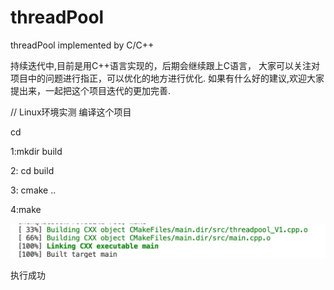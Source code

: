 # threadPool
threadPool implemented by C/C++ 

持续迭代中,目前是用C++语言实现的，后期会继续跟上C语言，
大家可以关注对项目中的问题进行指正，可以优化的地方进行优化.
如果有什么好的建议,欢迎大家提出来，一起把这个项目迭代的更加完善.

// Linux环境实测
编译这个项目

cd <project-folder>

1:mkdir build

2: cd build

3: cmake ..

4:make 

 ![alt text](image.png)

 
 执行成功

